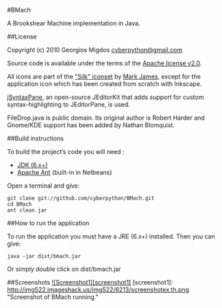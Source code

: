 #BMach

A Brookshear Machine implementation in Java.

##License

Copyright (c) 2010 Georgios Migdos <cyberpython@gmail.com>

Source code is available under the terms of the [Apache license v2.0](http://www.apache.org/licenses/LICENSE-2.0).

All icons are part of the ["Silk" iconset](http://www.famfamfam.com/lab/icons/silk/) by [Mark James](http://www.famfamfam.com/about/), except for the application icon which has been created from scratch with Inkscape.

[jSyntaxPane](http://code.google.com/p/jsyntaxpane/), an open-source JEditorKit that adds support for custom syntax-highlighting to JEditorPane, is used.

FileDrop.java is public domain. Its original author is Robert Harder and Gnome/KDE support has been added by Nathan Blomquist.

##Build instructions

To build the project’s code you will need :

- [JDK (6.x+)](http://www.oracle.com/technetwork/java/javase/downloads/index.html)
- [Apache Ant](http://ant.apache.org/) (built-in in Netbeans)

Open a terminal and give:

    git clone git://github.com/cyberpython/BMach.git
    cd BMach
    ant clean jar

##How to run the application

To run the application you must have a JRE (6.x+) installed. Then you can give:

    java -jar dist/bmach.jar

Or simply double click on dist/bmach.jar
    
##Screenshots
<a href="http://img522.imageshack.us/img522/6213/screenshotex.png">![Screenshot1][screenshot1]</a>
[screenshot1]: http://img522.imageshack.us/img522/6213/screenshotex.th.png  "Screenshot of BMach running."



